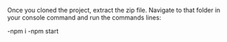 Once you cloned the project, extract the zip file.
Navigate to that folder in your console command and run the commands lines:

-npm i
-npm start
